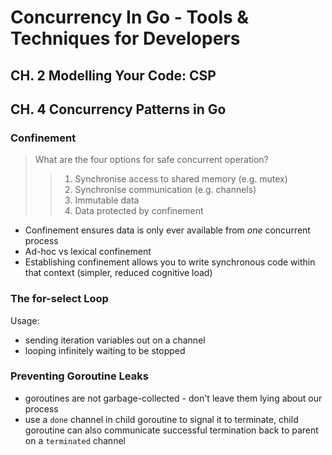 # Concurrency In Go - Tools & Techniques for Developers

## CH. 2 Modelling Your Code: CSP

## CH. 4 Concurrency Patterns in Go
### Confinement
> What are the four options for safe concurrent operation?
>> 1. Synchronise access to shared memory (e.g. mutex)
>> 1. Synchronise communication (e.g. channels)
>> 1. Immutable data
>> 1. Data protected by confinement

- Confinement ensures data is only ever available from *one* concurrent process
- Ad-hoc vs lexical confinement
- Establishing confinement allows you to write synchronous code within that context (simpler, reduced cognitive load)

### The for-select Loop
Usage:
- sending iteration variables out on a channel
- looping infinitely waiting to be stopped

### Preventing Goroutine Leaks
- goroutines are not garbage-collected - don't leave them lying about our process
- use a `done` channel in child goroutine to signal it to terminate, child goroutine can also communicate successful termination back to parent on a `terminated` channel
